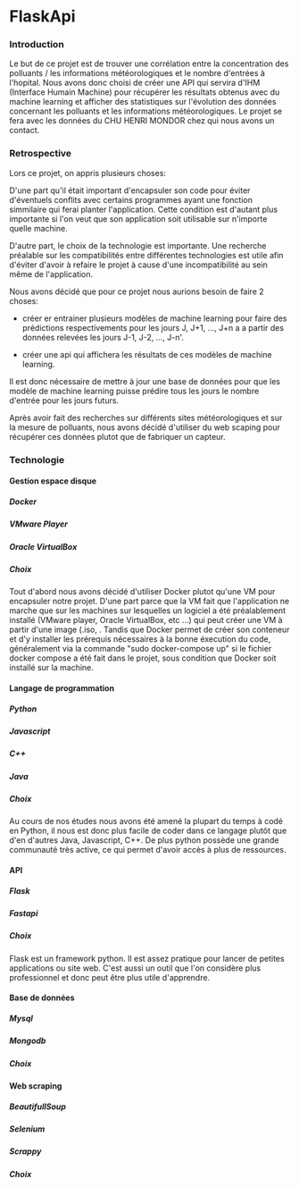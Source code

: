 # FlaskApi

### Introduction

Le but de ce projet est de trouver une corrélation entre la concentration des polluants / les informations météorologiques et le nombre d'entrées à l'hopital.
Nous avons donc choisi de créer une API qui servira d'IHM (Interface Humain Machine) pour récupérer les résultats obtenus avec du machine learning et afficher des statistiques sur l'évolution des données concernant les polluants et les informations météorologiques.
Le projet se fera avec les données du CHU HENRI MONDOR chez qui nous avons un contact.

### Retrospective

Lors ce projet, on appris plusieurs choses:

D'une part qu'il était important d'encapsuler son code pour éviter d'éventuels conflits avec certains programmes ayant une fonction simmilaire qui ferai planter l'application. Cette condition est d'autant plus importante si l'on veut que son application soit utilisable sur n'importe quelle machine.

D'autre part, le choix de la technologie est importante. Une recherche préalable sur les compatibilités entre différentes technologies est utile afin d'éviter d'avoir à refaire le projet à cause d'une incompatibilité au sein même de l'application.

Nous avons décidé que pour ce projet nous aurions besoin de faire 2 choses:

- créer er entrainer plusieurs modèles de machine learning pour faire des prédictions respectivements pour les jours J, J+1, ..., J+n a a partir des données relevées les jours J-1, J-2, ..., J-n'.

- créer une api qui affichera les résultats de ces modèles de machine learning.

Il est donc nécessaire de mettre à jour une base de données pour que les modèle de machine learning puisse prédire tous les jours le nombre d'entrée pour les jours futurs.

Après avoir fait des recherches sur différents sites météorologiques et sur la mesure de polluants, nous avons décidé d'utiliser du web scaping pour récupérer ces données plutot que de fabriquer un capteur.

### Technologie


#### Gestion espace disque

##### Docker

##### VMware Player

##### Oracle VirtualBox

##### Choix
Tout d'abord nous avons décidé d'utiliser Docker plutot qu'une VM pour encapsuler notre projet.
D'une part parce que la VM fait que l'application ne marche que sur les machines sur lesquelles un logiciel a été préalablement installé (VMware player, Oracle VirtualBox, etc ...) qui peut créer une VM à partir d'une image (.iso, .
Tandis que Docker permet de créer son conteneur et d'y installer les prérequis nécessaires à la bonne éxecution du code, généralement via la commande "sudo docker-compose up" si le fichier docker compose a été fait dans le projet, sous condition que Docker soit installé sur la machine.


#### Langage de programmation

##### Python

##### Javascript

##### C++

##### Java

##### Choix
Au cours de nos études nous avons été amené la plupart du temps à codé en Python, il nous est donc plus facile de coder dans ce langage plutôt que d'en d'autres Java, Javascript, C++.
De plus python possède une grande communauté très active, ce qui permet d'avoir accès à plus de ressources.


#### API

##### Flask

##### Fastapi

##### Choix
Flask est un framework python. Il est assez pratique pour lancer de petites applications ou site web. C'est aussi un outil que l'on considère plus professionnel et donc peut être plus utile d'apprendre.


#### Base de données

##### Mysql

##### Mongodb

##### Choix


#### Web scraping

##### BeautifullSoup

##### Selenium

##### Scrappy

##### Choix
